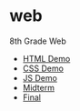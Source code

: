 # web
8th Grade Web
<ul>
  <li><a href = "html_demo">HTML Demo</a></li>
  <li><a href = "css_demo">CSS Demo</a></li>
  <li><a href = "js_demo">JS Demo</a></li>
  <li><a href = "midterm_project">Midterm</a></li>
  <li><a href = "final/html">Final</a></li>
</ul>
